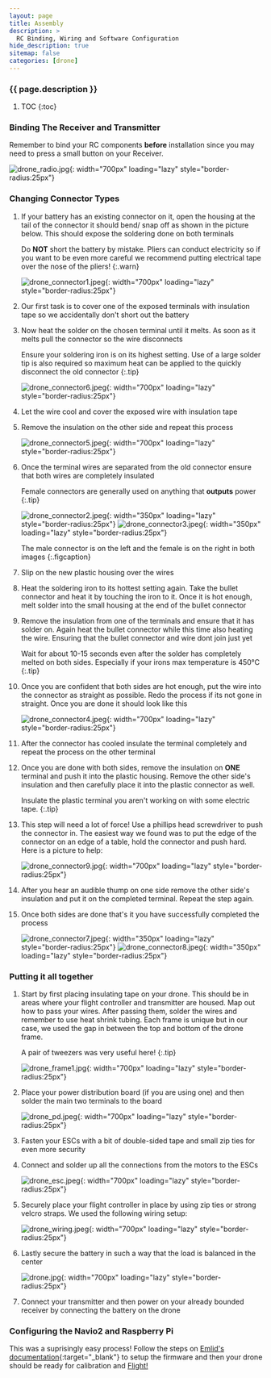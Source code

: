 ```yaml
---
layout: page
title: Assembly
description: >
  RC Binding, Wiring and Software Configuration
hide_description: true
sitemap: false
categories: [drone]
---
```



<h3 class="faded">{{ page.description }}</h3>

1. TOC
{:toc}

### Binding The Receiver and Transmitter

Remember to bind your RC components __before__ installation since you may need to press a small button on your Receiver. 


![drone_radio.jpg](/assets/blog/drone_radio.jpg){: width="700px" loading="lazy" style="border-radius:25px"}


### Changing Connector Types

1. If your battery has an existing connector on it, open the housing at the tail of the connector it should bend/ snap off as shown in the picture below. This should expose the soldering done on both terminals 

    Do __NOT__ short the battery by mistake. Pliers can conduct electricity so if you want to be even more careful we recommend putting electrical tape over the nose of the pliers!
    {:.warn}

    ![drone_connector1.jpeg](/assets/blog/drone_connector1.jpeg){: width="700px" loading="lazy" style="border-radius:25px"}

2. Our first task is to cover one of the exposed terminals with insulation tape so we accidentally don't short out the battery
    
3. Now heat the solder on the chosen terminal until it melts. As soon as it melts pull the connector so the wire disconnects

    Ensure your soldering iron is on its highest setting. Use of a large solder tip is also required so maximum heat can be applied to the quickly disconnect the old connector
    {:.tip}

    ![drone_connector6.jpeg](/assets/blog/drone_connector6.jpeg){: width="700px" loading="lazy" style="border-radius:25px"}

4. Let the wire cool and cover the exposed wire with insulation tape

5. Remove the insulation on the other side and repeat this process

    ![drone_connector5.jpeg](/assets/blog/drone_connector5.jpeg){: width="700px" loading="lazy" style="border-radius:25px"}

6. Once the terminal wires are separated from the old connector ensure that both wires are completely insulated

    Female connectors are generally used on anything that __outputs__ power
    {:.tip}

    ![drone_connector2.jpeg](/assets/blog/drone_connector2.jpeg){: width="350px" loading="lazy" style="border-radius:25px"} ![drone_connector3.jpeg](/assets/blog/drone_connector3.jpeg){: width="350px" loading="lazy" style="border-radius:25px"}

    The male connector is on the left and the female is on the right in both images
    {:.figcaption}

7. Slip on the new plastic housing over the wires

8. Heat the soldering iron to its hottest setting again. Take the bullet connector and heat it by touching the iron to it. Once it is hot enough, melt solder into the small housing at the end of the bullet connector

9. Remove the insulation from one of the terminals and ensure that it has solder on. Again heat the bullet connector while this time also heating the wire. Ensuring that the bullet connector and wire dont join just yet

    Wait for about 10-15 seconds even after the solder has completely melted on both sides. Especially if your irons max temperature is 450&deg;C
    {:.tip}

10. Once you are confident that both sides are hot enough, put the wire into the connector as straight as possible. Redo the process if its not gone in straight. Once you are done it should look like this

    ![drone_connector4.jpeg](/assets/blog/drone_connector4.jpeg){: width="700px" loading="lazy" style="border-radius:25px"}

11. After the connector has cooled insulate the terminal completely and repeat the process on the other terminal

12. Once you are done with both sides, remove the insulation on __ONE__ terminal and push it into the plastic housing. Remove the other side's insulation and then carefully place it into the plastic connector as well. 

    Insulate the plastic terminal you aren't working on with some electric tape.
    {:.tip}

13. This step will need a lot of force! Use a phillips head screwdriver to push the connector in. The easiest way we found was to put the edge of the connector on an edge of a table, hold the connector and push hard. Here is a picture to help:

    ![drone_connector9.jpg](/assets/blog/drone_connector9.jpg){: width="700px" loading="lazy" style="border-radius:25px"}

14. After you hear an audible thump on one side remove the other side's insulation and put it on the completed terminal. Repeat the step again.

15. Once both sides are done that's it you have successfully completed the process

    ![drone_connector7.jpeg](/assets/blog/drone_connector7.jpeg){: width="350px" loading="lazy" style="border-radius:25px"} ![drone_connector8.jpeg](/assets/blog/drone_connector8.jpeg){: width="350px" loading="lazy" style="border-radius:25px"}


### Putting it all together

1. Start by first placing insulating tape on your drone. This should be in areas where your flight controller and transmitter are housed. Map out how to pass your wires. After passing them, solder the wires and remember to use heat shrink tubing. Each frame is unique but in our case, we used the gap in between the top and bottom of the drone frame. 

    A pair of tweezers was very useful here!
    {:.tip}

    ![drone_frame1.jpg](/assets/blog/drone_frame1.jpg){: width="700px" loading="lazy" style="border-radius:25px"}

2. Place your power distribution board (if you are using one) and then solder the main two terminals to the board

    ![drone_pd.jpeg](/assets/blog/drone_pd.jpeg){: width="700px" loading="lazy" style="border-radius:25px"}

3. Fasten your ESCs with a bit of double-sided tape and small zip ties for even more security

4. Connect and solder up all the connections from the motors to the ESCs

    ![drone_esc.jpeg](/assets/blog/drone_esc.jpeg){: width="700px" loading="lazy" style="border-radius:25px"}

5. Securely place your flight controller in place by using zip ties or strong velcro straps. We used the following wiring setup:
    
    ![drone_wiring.jpeg](/assets/blog/drone_wiring.jpeg){: width="700px" loading="lazy" style="border-radius:25px"}

6. Lastly secure the battery in such a way that the load is balanced in the center

    ![drone.jpg](/assets/blog/drone.jpg){: width="700px" loading="lazy" style="border-radius:25px"}    

7. Connect your transmitter and then power on your already bounded receiver by connecting the battery on the drone

### Configuring the Navio2 and Raspberry Pi

This was a suprisingly easy process! Follow the steps on [Emlid's documentation](https://docs.emlid.com/navio2/configuring-raspberry-pi/){:target="_blank"} to setup the firmware and then your drone should be ready for calibration and [Flight!](../drone/Flight.html)
